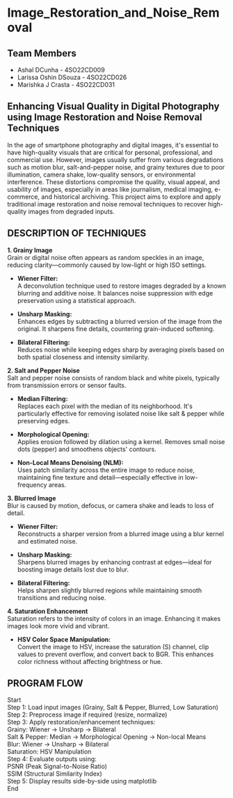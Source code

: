 # Image_Restoration_and_Noise_Removal

## Team Members

- Ashal DCunha - 4SO22CD009  
- Larissa Oshin DSouza - 4SO22CD026  
- Marishka J Crasta - 4SO22CD031  

## Enhancing Visual Quality in Digital Photography using Image Restoration and Noise Removal Techniques

In the age of smartphone photography and digital images, it's essential to have high-quality visuals that are critical for personal, professional, and commercial use. However, images usually suffer from various degradations such as motion blur, salt-and-pepper noise, and grainy textures due to poor illumination, camera shake, low-quality sensors, or environmental interference. These distortions compromise the quality, visual appeal, and usability of images, especially in areas like journalism, medical imaging, e-commerce, and historical archiving. This project aims to explore and apply traditional image restoration and noise removal techniques to recover high-quality images from degraded inputs.

## DESCRIPTION OF TECHNIQUES

**1. Grainy Image**  
Grain or digital noise often appears as random speckles in an image, reducing clarity—commonly caused by low-light or high ISO settings.

- **Wiener Filter:**  
  A deconvolution technique used to restore images degraded by a known blurring and additive noise. It balances noise suppression with edge preservation using a statistical approach.

- **Unsharp Masking:**  
  Enhances edges by subtracting a blurred version of the image from the original. It sharpens fine details, countering grain-induced softening.

- **Bilateral Filtering:**  
  Reduces noise while keeping edges sharp by averaging pixels based on both spatial closeness and intensity similarity.



**2. Salt and Pepper Noise**  
Salt and pepper noise consists of random black and white pixels, typically from transmission errors or sensor faults.

- **Median Filtering:**  
  Replaces each pixel with the median of its neighborhood. It's particularly effective for removing isolated noise like salt & pepper while preserving edges.

- **Morphological Opening:**  
  Applies erosion followed by dilation using a kernel. Removes small noise dots (pepper) and smoothens objects' contours.

- **Non-Local Means Denoising (NLM):**  
  Uses patch similarity across the entire image to reduce noise, maintaining fine texture and detail—especially effective in low-frequency areas.



**3. Blurred Image**  
Blur is caused by motion, defocus, or camera shake and leads to loss of detail.

- **Wiener Filter:**  
  Reconstructs a sharper version from a blurred image using a blur kernel and estimated noise.

- **Unsharp Masking:**  
  Sharpens blurred images by enhancing contrast at edges—ideal for boosting image details lost due to blur.

- **Bilateral Filtering:**  
  Helps sharpen slightly blurred regions while maintaining smooth transitions and reducing noise.



**4. Saturation Enhancement**  
Saturation refers to the intensity of colors in an image. Enhancing it makes images look more vivid and vibrant.

- **HSV Color Space Manipulation:**  
  Convert the image to HSV, increase the saturation (S) channel, clip values to prevent overflow, and convert back to BGR. This enhances color richness without affecting brightness or hue.



## PROGRAM FLOW
Start <br>
   Step 1: Load input images (Grainy, Salt & Pepper, Blurred, Low Saturation) <br>
   Step 2: Preprocess image if required (resize, normalize) <br>
   Step 3: Apply restoration/enhancement techniques: <br>
         Grainy: Wiener → Unsharp → Bilateral  <br>
         Salt & Pepper: Median → Morphological Opening → Non-local Means <br>
         Blur: Wiener → Unsharp → Bilateral  <br>
         Saturation: HSV Manipulation  <br>
   Step 4: Evaluate outputs using:  <br>
         PSNR (Peak Signal-to-Noise Ratio)  <br>
         SSIM (Structural Similarity Index)  <br>
   Step 5: Display results side-by-side using matplotlib  <br>
End  <br>
